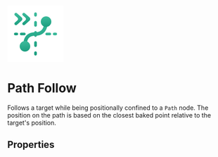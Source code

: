 <img alt="Follow Group Icon" class="page-header-icon" src="../assets/follow-path.svg" />

# Path Follow

Follows a target while being positionally confined to a `Path` node. The position on the path is based on the closest baked point relative to the target's position.


## Properties
<!--@include: ./parts/follow-mode.md-->
<!--@include: ./parts/damping.md-->
<!--@include: ./parts/damping-value.md-->
<!--@include: ./parts/follow-target.md-->

<Property2D3D propertyName="Follow Path" propertyType2D="Path2D" propertyDefault2D="null" propertyType3D="Path3D" propertyDefault3D="null">

<template v-slot:propertyDescription>

Determines which `Path` node the `PCam` should be bound to. The `Camera` will follow the position of the Follow Target while sticking to the closest point on the path.

</template>
<template v-slot:setMethod2D>

`void` set_follow_path(`Path2D` path_3d)

</template>
<template v-slot:setMethod3D>

`void` set_follow_path(`Path3D` path_3d)

</template>

<template v-slot:setExample2D>

::: details Example
```gdscript
pcam.set_follow_path(follow_path_2d)
```
:::

</template>
<template v-slot:setExample3D>

::: details Example
```gdscript
pcam.set_follow_path(follow_path_3d)
```
:::

</template>

<template v-slot:getMethod2D>

`Vector2` get_follow_target_offset()

</template>
<template v-slot:getMethod3D>

`Vector3` get_follow_target_offset()

</template>

<template v-slot:getExample2D>

::: details Example
```gdscript
pcam.get_follow_path()
```
:::

</template>
<template v-slot:getExample3D>

::: details Example
```gdscript
pcam.get_follow_path()
```
:::

</template>

</Property2D3D>